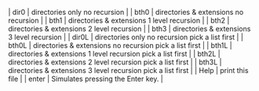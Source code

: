 | dir0        | directories only no recursion                                                                     |
| bth0        | directories & extensions no recursion                                                             |
| bth1        | directories & extensions 1 level recursion                                                        |
| bth2        | directories & extensions 2 level recursion                                                        |
| bth3        | directories & extensions 3 level recursion                                                        |
| dir0L       | directories only no recursion  pick a list first                                                  |
| bth0L       | directories & extensions no recursion  pick a list first                                          |
| bth1L       | directories & extensions 1 level recursion  pick a list first                                     |
| bth2L       | directories & extensions 2 level recursion  pick a list first                                     |
| bth3L       | directories & extensions 3 level recursion  pick a list first                                     |
| Help        | print this file                                                                                   |
| enter       | Simulates pressing the Enter key.                                                                 |
